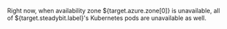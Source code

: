 Right now, when availability zone ${target.azure.zone[0]} is unavailable, all of ${target.steadybit.label}'s Kubernetes pods are unavailable as well.
